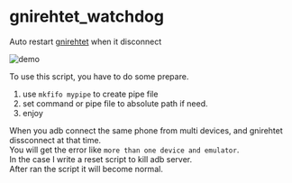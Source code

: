 # gnirehtet_watchdog
Auto restart [gnirehtet](https://github.com/Genymobile/gnirehtet) when it disconnect

![demo](https://user-images.githubusercontent.com/10058256/219971234-79e5af01-e10a-44f6-a5ef-bd5252d40813.gif)

To use this script, you have to do some prepare.

1. use `mkfifo mypipe` to create pipe file
2. set command or pipe file to absolute path if need.
3. enjoy

When you adb connect the same phone from multi devices, and gnirehtet dissconnect at that time. <br />
You will get the error like `more than one device and emulator`.<br />
In the case I write a reset script to kill adb server.<br />
After ran the script it will become normal.
